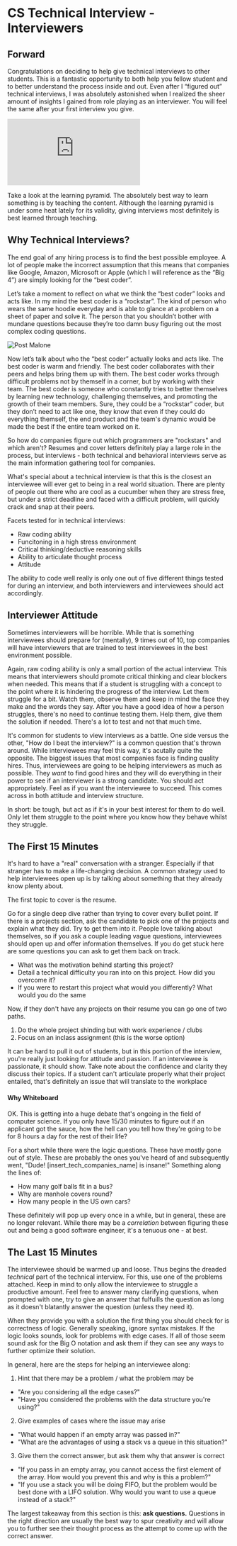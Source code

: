 # CS Technical Interview - Interviewers
## Forward
Congratulations on deciding to help give technical interviews to other students. This is a fantastic opportunity to both help you fellow student and to better understand the process inside and out. Even after I “figured out” technical interviews, I was absolutely astonished when I realized the sheer amount of insights I gained from role playing as an interviewer. You will feel the same after your first interview you give.

![Learning Pyramid](https://img.washingtonpost.com/wp-apps/imrs.php?src=https://img.washingtonpost.com/blogs/answer-sheet/files/2013/02/pyramid.png&w=1484)

Take a look at the learning pyramid. The absolutely best way to learn something is by teaching the content. Although the learning pyramid is under some heat lately for its validity, giving interviews most definitely is best learned through teaching.

## Why Technical Interviews?
The end goal of any hiring process is to find the best possible employee. A lot of people make the incorrect assumption that this means that companies like Google, Amazon, Microsoft or Apple (which I will reference as the “Big 4”) are simply looking for the “best coder”.

Let’s take a moment to reflect on what we think the “best coder” looks and acts like. In my mind the best coder is a “rockstar”. The kind of person who wears the same hoodie everyday and is able to glance at a problem on a sheet of paper and solve it. The person that you shouldn’t bother with mundane questions because they’re too damn busy figuring out the most complex coding questions.

![Post Malone](https://www.billboard.com/files/styles/article_main_image/public/media/Post-Malone-Sirius-XM-2016-interview-billboard-1548.jpg)

Now let’s talk about who the “best coder” actually looks and acts like. The best coder is warm and friendly. The best coder collaborates with their peers and helps bring them up with them. The best coder works through difficult problems not by themself in a corner, but by working with their team. The best coder is someone who constantly tries to better themselves by learning new technology, challenging themselves, and promoting the growth of their team members. Sure, they could be a “rockstar” coder, but they don’t need to act like one, they know that even if they could do everything themself, the end product and the team's dynamic would be made the best if the entire team worked on it.

So how do companies figure out which programmers are "rockstars" and which aren't? Resumes and cover letters definitely play a large role in the process, but interviews - both technical and behavioral interviews serve as the main information gathering tool for companies.

What's special about a technical interview is that this is the closest an interviewee will ever get to being in a real world situation. There are plenty of people out there who are cool as a cucumber when they are stress free, but under a strict deadline and faced with a difficult problem, will quickly crack and snap at their peers.

Facets tested for in technical interviews:
* Raw coding ability
* Funcitoning in a high stress environment
* Critical thinking/deductive reasoning skills
* Ability to articulate thought process
* Attitude

The ability to code well really is only one out of five different things tested for during an interview, and both interviewers and interviewees should act accordingly.

## Interviewer Attitude
Sometimes interviewers will be horrible. While that is something interviewees should prepare for (mentally), 9 times out of 10, top companies will have interviewers that are trained to test interviewees in the best environment possible.

Again, raw coding ability is only a small portion of the actual interview. This means that interviewers should promote critical thinking and clear blockers when needed. This means that if a student is struggling with a concept to the point where it is hindering the progress of the interview. Let them struggle for a bit. Watch them, observe them and keep in mind the face they make and the words they say. After you have a good idea of how a person struggles, there's no need to continue testing them. Help them, give them the solution if needed. There's a lot to test and not that much time.

It's common for students to view interviews as a battle. One side versus the other, "How do I beat the interview?" is a common question that's thrown around. While interviewees may feel this way, it's acutally quite the opposite. The biggest issues that most companies face is finding quality hires. Thus, interviewees are going to be helping interviewers as much as possible. They <i>want</i> to find good hires and they will do everything in their power to see if an interviewer is a strong candidate. You should act appropriately. Feel as if you want the interviewee to succeed. This comes across in both attitude and interview structure.

In short: be tough, but act as if it's in your best interest for them to do well. Only let them struggle to the point where you know how they behave whilst they struggle.

## The First 15 Minutes
It's hard to have a "real" conversation with a stranger. Especially if that stranger has to make a life-changing decision. A common strategy used to help interviewees open up is by talking about something that they already know plenty about.

The first topic to cover is the resume.

Go for a single deep dive rather than trying to cover every bullet point. If there is a projects section, ask the candidate to pick one of the projects and explain what they did. Try to get them into it. People love talking about themselves, so if you ask a couple leading vague questions, interviewees should open up and offer information themselves. If you do get stuck here are some questions you can ask to get them back on track.
* What was the motivation behind starting this project?
* Detail a technical difficulty you ran into on this project. How did you overcome it?
* If you were to restart this project what would you differently? What would you do the same

Now, if they don't have any projects on their resume you can go one of two paths.

1. Do the whole project shinding but with work experience / clubs
2. Focus on an inclass assignment (this is the worse option)

It can be hard to pull it out of students, but in this portion of the interview, you're really just looking for attitude and passion. If an interviewee is passionate, it should show. Take note about the confidence and clarity they discuss their topics. If a student can't articulate properly what their project entailed, that's definitely an issue that will translate to the workplace

#### Why Whiteboard
OK. This is getting into a huge debate that's ongoing in the field of computer science. If you only have 15/30 minutes to figure out if an applicant got the sauce, how the hell can you tell how they're going to be for 8 hours a day for the rest of their life?

For a short while there were the logic questions. These have mostly gone out of style. These are probably the ones you've heard of and subsequently went, "Dude! [insert_tech_companies_name] is insane!" Something along the lines of:
* How many golf balls fit in a bus?
* Why are manhole covers round?
* How many people in the US own cars?

These definitely will pop up every once in a while, but in general, these are no longer relevant. While there may be a <i>correlation</i> between figuring these out and being a good software engineer, it's a tenuous one - at best.

## The Last 15 Minutes
The interviewee should be warmed up and loose. Thus begins the dreaded <i>technical</i> part of the technical interview. For this, use one of the problems attached. Keep in mind to only allow the interviewee to struggle a productive amount. Feel free to answer many clarifying questions, when prompted with one, try to give an answer that fulfuills the question as long as it doesn't blatantly answer the question (unless they need it).

When they provide you with a solution the first thing you should check for is correctness of logic. Generally speaking, ignore syntax mistakes. If the logic looks sounds, look for problems with edge cases. If all of those seem sound ask for the Big O notation and ask them if they can see any ways to further optimize their solution.

In general, here are the steps for helping an interviewee along:
1. Hint that there may be a problem / what the problem may be
  * "Are you considering all the edge cases?"
  * "Have you considered the problems with the data structure you're using?"
2. Give examples of cases where the issue may arise
  * "What would happen if an empty array was passed in?"
  * "What are the advantages of using a stack vs a queue in this situation?"
3. Give them the correct answer, but ask them why that answer is correct
  * "If you pass in an empty array, you cannot access the first element of the array. How would you prevent this and why is this a problem?"
  * "If you use a stack you will be doing FIFO, but the problem would be best done with a LIFO solution. Why would you want to use a queue instead of a stack?"

The largest takeaway from this section is this: <b>ask questions.</b> Questions in the right direction are usually the best way to spur creativity and will allow you to further see their thought process as the attempt to come up with the correct answer.

##
